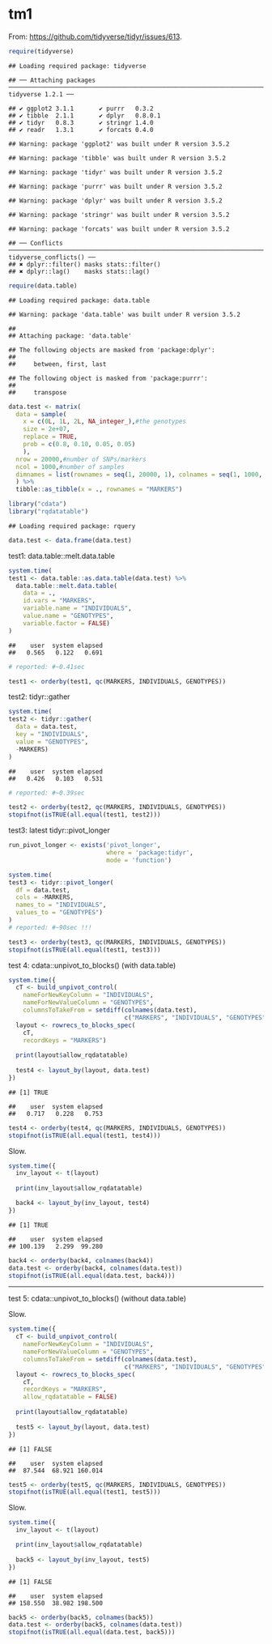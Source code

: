 tm1
================

From: <https://github.com/tidyverse/tidyr/issues/613>.

``` r
require(tidyverse)
```

    ## Loading required package: tidyverse

    ## ── Attaching packages ─────────────────────────────────────────────────────────────────────────────── tidyverse 1.2.1 ──

    ## ✔ ggplot2 3.1.1       ✔ purrr   0.3.2  
    ## ✔ tibble  2.1.1       ✔ dplyr   0.8.0.1
    ## ✔ tidyr   0.8.3       ✔ stringr 1.4.0  
    ## ✔ readr   1.3.1       ✔ forcats 0.4.0

    ## Warning: package 'ggplot2' was built under R version 3.5.2

    ## Warning: package 'tibble' was built under R version 3.5.2

    ## Warning: package 'tidyr' was built under R version 3.5.2

    ## Warning: package 'purrr' was built under R version 3.5.2

    ## Warning: package 'dplyr' was built under R version 3.5.2

    ## Warning: package 'stringr' was built under R version 3.5.2

    ## Warning: package 'forcats' was built under R version 3.5.2

    ## ── Conflicts ────────────────────────────────────────────────────────────────────────────────── tidyverse_conflicts() ──
    ## ✖ dplyr::filter() masks stats::filter()
    ## ✖ dplyr::lag()    masks stats::lag()

``` r
require(data.table)
```

    ## Loading required package: data.table

    ## Warning: package 'data.table' was built under R version 3.5.2

    ## 
    ## Attaching package: 'data.table'

    ## The following objects are masked from 'package:dplyr':
    ## 
    ##     between, first, last

    ## The following object is masked from 'package:purrr':
    ## 
    ##     transpose

``` r
data.test <- matrix(
  data = sample(
    x = c(0L, 1L, 2L, NA_integer_),#the genotypes
    size = 2e+07,
    replace = TRUE,
    prob = c(0.8, 0.10, 0.05, 0.05)
    ),
  nrow = 20000,#number of SNPs/markers
  ncol = 1000,#number of samples
  dimnames = list(rownames = seq(1, 20000, 1), colnames = seq(1, 1000, 1))
  ) %>%
  tibble::as_tibble(x = ., rownames = "MARKERS") 
```

``` r
library("cdata")
library("rqdatatable")
```

    ## Loading required package: rquery

``` r
data.test <- data.frame(data.test)
```

test1: data.table::melt.data.table

``` r
system.time(
test1 <- data.table::as.data.table(data.test) %>%
  data.table::melt.data.table(
    data = .,
    id.vars = "MARKERS",
    variable.name = "INDIVIDUALS",
    value.name = "GENOTYPES",
    variable.factor = FALSE) 
)
```

    ##    user  system elapsed 
    ##   0.565   0.122   0.691

``` r
# reported: #~0.41sec
```

``` r
test1 <- orderby(test1, qc(MARKERS, INDIVIDUALS, GENOTYPES)) 
```

test2: tidyr::gather

``` r
system.time(
test2 <- tidyr::gather(
  data = data.test,
  key = "INDIVIDUALS",
  value = "GENOTYPES",
  -MARKERS)
)
```

    ##    user  system elapsed 
    ##   0.426   0.103   0.531

``` r
# reported: #~0.39sec
```

``` r
test2 <- orderby(test2, qc(MARKERS, INDIVIDUALS, GENOTYPES)) 
stopifnot(isTRUE(all.equal(test1, test2)))
```

test3: latest tidyr::pivot\_longer

``` r
run_pivot_longer <- exists('pivot_longer', 
                           where = 'package:tidyr', 
                           mode = 'function')
```

``` r
system.time(
test3 <- tidyr::pivot_longer(
  df = data.test,
  cols = -MARKERS,
  names_to = "INDIVIDUALS",
  values_to = "GENOTYPES")
)
# reported: #~90sec !!!
```

``` r
test3 <- orderby(test3, qc(MARKERS, INDIVIDUALS, GENOTYPES)) 
stopifnot(isTRUE(all.equal(test1, test3)))
```

test 4: cdata::unpivot\_to\_blocks() (with data.table)

``` r
system.time({
  cT <- build_unpivot_control(
    nameForNewKeyColumn = "INDIVIDUALS",
    nameForNewValueColumn = "GENOTYPES",
    columnsToTakeFrom = setdiff(colnames(data.test), 
                                c("MARKERS", "INDIVIDUALS", "GENOTYPES")))
  layout <- rowrecs_to_blocks_spec(
    cT,
    recordKeys = "MARKERS")
  
  print(layout$allow_rqdatatable)
  
  test4 <- layout_by(layout, data.test)
})
```

    ## [1] TRUE

    ##    user  system elapsed 
    ##   0.717   0.228   0.753

``` r
test4 <- orderby(test4, qc(MARKERS, INDIVIDUALS, GENOTYPES)) 
stopifnot(isTRUE(all.equal(test1, test4)))
```

Slow.

``` r
system.time({
  inv_layout <- t(layout)
  
  print(inv_layout$allow_rqdatatable)

  back4 <- layout_by(inv_layout, test4)
})
```

    ## [1] TRUE

    ##    user  system elapsed 
    ## 100.139   2.299  99.280

``` r
back4 <- orderby(back4, colnames(back4)) 
data.test <- orderby(back4, colnames(data.test)) 
stopifnot(isTRUE(all.equal(data.test, back4)))
```

------------------------------------------------------------------------

test 5: cdata::unpivot\_to\_blocks() (without data.table)

Slow.

``` r
system.time({
  cT <- build_unpivot_control(
    nameForNewKeyColumn = "INDIVIDUALS",
    nameForNewValueColumn = "GENOTYPES",
    columnsToTakeFrom = setdiff(colnames(data.test), 
                                c("MARKERS", "INDIVIDUALS", "GENOTYPES")))
  layout <- rowrecs_to_blocks_spec(
    cT,
    recordKeys = "MARKERS",
    allow_rqdatatable = FALSE)
  
  print(layout$allow_rqdatatable)
  
  test5 <- layout_by(layout, data.test)
})
```

    ## [1] FALSE

    ##    user  system elapsed 
    ##  87.544  68.921 160.014

``` r
test5 <- orderby(test5, qc(MARKERS, INDIVIDUALS, GENOTYPES)) 
stopifnot(isTRUE(all.equal(test1, test5)))
```

Slow.

``` r
system.time({
  inv_layout <- t(layout)

  print(inv_layout$allow_rqdatatable)
    
  back5 <- layout_by(inv_layout, test5)
})
```

    ## [1] FALSE

    ##    user  system elapsed 
    ## 158.550  38.982 198.500

``` r
back5 <- orderby(back5, colnames(back5)) 
data.test <- orderby(back5, colnames(data.test)) 
stopifnot(isTRUE(all.equal(data.test, back5)))
```
